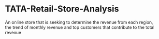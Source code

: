 # TATA-Retail-Store-Analysis
An online store that is seeking to determine the revenue from each region, the trend of monthly revenue and top customers that contribute to the total revenue 
